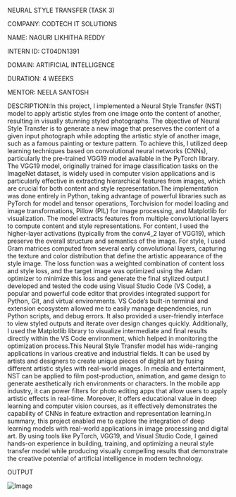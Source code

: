 NEURAL STYLE TRANSFER (TASK 3)

COMPANY: CODTECH IT SOLUTIONS

NAME: NAGURI LIKHITHA REDDY 

INTERN ID: CT04DN1391

DOMAIN: ARTIFICIAL INTELLIGENCE

DURATION: 4 WEEEKS

MENTOR: NEELA SANTOSH

DESCRIPTION:In this project, I implemented a Neural Style Transfer (NST) model to apply artistic styles from one image onto the content of another, resulting in visually stunning styled photographs. The objective of Neural Style Transfer is to generate a new image that preserves the content of a given input photograph while adopting the artistic style of another image, such as a famous painting or texture pattern. To achieve this, I utilized deep learning techniques based on convolutional neural networks (CNNs), particularly the pre-trained VGG19 model available in the PyTorch library. The VGG19 model, originally trained for image classification tasks on the ImageNet dataset, is widely used in computer vision applications and is particularly effective in extracting hierarchical features from images, which are crucial for both content and style representation.The implementation was done entirely in Python, taking advantage of powerful libraries such as PyTorch for model and tensor operations, Torchvision for model loading and image transformations, Pillow (PIL) for image processing, and Matplotlib for visualization. The model extracts features from multiple convolutional layers to compute content and style representations. For content, I used the higher-layer activations (typically from the conv4_2 layer of VGG19), which preserve the overall structure and semantics of the image. For style, I used Gram matrices computed from several early convolutional layers, capturing the texture and color distribution that define the artistic appearance of the style image. The loss function was a weighted combination of content loss and style loss, and the target image was optimized using the Adam optimizer to minimize this loss and generate the final stylized output.I developed and tested the code using Visual Studio Code (VS Code), a popular and powerful code editor that provides integrated support for Python, Git, and virtual environments. VS Code’s built-in terminal and extension ecosystem allowed me to easily manage dependencies, run Python scripts, and debug errors. It also provided a user-friendly interface to view styled outputs and iterate over design changes quickly. Additionally, I used the Matplotlib library to visualize intermediate and final results directly within the VS Code environment, which helped in monitoring the optimization process.This Neural Style Transfer model has wide-ranging applications in various creative and industrial fields. It can be used by artists and designers to create unique pieces of digital art by fusing different artistic styles with real-world images. In media and entertainment, NST can be applied to film post-production, animation, and game design to generate aesthetically rich environments or characters. In the mobile app industry, it can power filters for photo editing apps that allow users to apply artistic effects in real-time. Moreover, it offers educational value in deep learning and computer vision courses, as it effectively demonstrates the capability of CNNs in feature extraction and representation learning.In summary, this project enabled me to explore the integration of deep learning models with real-world applications in image processing and digital art. By using tools like PyTorch, VGG19, and Visual Studio Code, I gained hands-on experience in building, training, and optimizing a neural style transfer model while producing visually compelling results that demonstrate the creative potential of artificial intelligence in modern technology.

OUTPUT

![Image](https://github.com/user-attachments/assets/92909523-1f3e-40b2-8510-6ab4a61d70e7)
